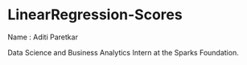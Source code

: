 # LinearRegression-Scores

Name : Aditi Paretkar

Data Science and Business Analytics Intern at the Sparks Foundation.

